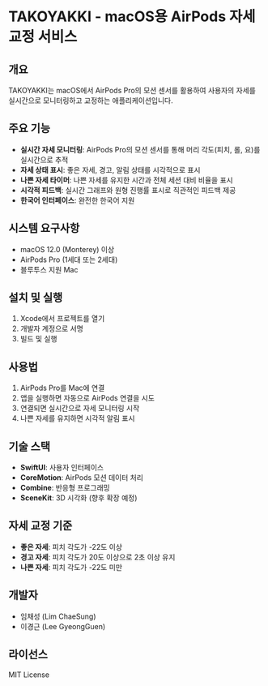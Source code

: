 # TAKOYAKKI - macOS용 AirPods 자세 교정 서비스

## 개요
TAKOYAKKI는 macOS에서 AirPods Pro의 모션 센서를 활용하여 사용자의 자세를 실시간으로 모니터링하고 교정하는 애플리케이션입니다.

## 주요 기능
- **실시간 자세 모니터링**: AirPods Pro의 모션 센서를 통해 머리 각도(피치, 롤, 요)를 실시간으로 추적
- **자세 상태 표시**: 좋은 자세, 경고, 알림 상태를 시각적으로 표시
- **나쁜 자세 타이머**: 나쁜 자세를 유지한 시간과 전체 세션 대비 비율을 표시
- **시각적 피드백**: 실시간 그래프와 원형 진행률 표시로 직관적인 피드백 제공
- **한국어 인터페이스**: 완전한 한국어 지원

## 시스템 요구사항
- macOS 12.0 (Monterey) 이상
- AirPods Pro (1세대 또는 2세대)
- 블루투스 지원 Mac

## 설치 및 실행
1. Xcode에서 프로젝트를 열기
2. 개발자 계정으로 서명
3. 빌드 및 실행

## 사용법
1. AirPods Pro를 Mac에 연결
2. 앱을 실행하면 자동으로 AirPods 연결을 시도
3. 연결되면 실시간으로 자세 모니터링 시작
4. 나쁜 자세를 유지하면 시각적 알림 표시

## 기술 스택
- **SwiftUI**: 사용자 인터페이스
- **CoreMotion**: AirPods 모션 데이터 처리
- **Combine**: 반응형 프로그래밍
- **SceneKit**: 3D 시각화 (향후 확장 예정)

## 자세 교정 기준
- **좋은 자세**: 피치 각도가 -22도 이상
- **경고 자세**: 피치 각도가 20도 이상으로 2초 이상 유지
- **나쁜 자세**: 피치 각도가 -22도 미만

## 개발자
- 임채성 (Lim ChaeSung)
- 이경근 (Lee GyeongGuen)

## 라이선스
MIT License
